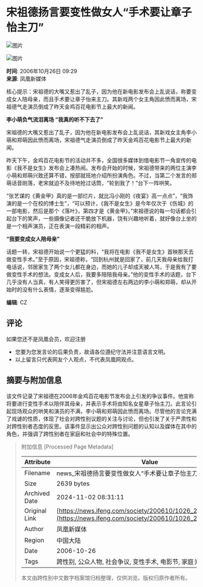 # 宋祖德扬言要变性做女人“手术要让章子怡主刀”

![图片](http://img.ifeng.com/res/200610/1026_3771.jpg)

![图片](http://img.ifeng.com/res/200610/1026_3773.jpg)

**时间**: 2006年10月26日 09:29  
**来源**: 凤凰新媒体  

核心提示：宋祖德的大嘴又惹出了乱子，因为他在新电影发布会上乱说话，称要变成女人陪母亲，而且手术要让章子怡来主刀。其新戏两个女主角因此愤而离场，宋祖德气走演员倒成了昨天金鸡百花电影节上最大的新闻。

**李小萌负气流泪离场 “我真的听不下去了”**

宋祖德的大嘴又惹出了乱子，因为他在新电影发布会上乱说话，其新戏女主角李小萌和郑萌因此愤而离场，宋祖德气走演员倒成了昨天金鸡百花电影节上最大的新闻。

昨天下午，金鸡百花电影节的活动并不多，全国很多媒体到借电影节一角宣传的电影《我不是女生》发布会上凑热闹。发布会开始的时候，宋祖德带来的两位主演李小萌和郑萌兴致还算不错，按部就班地介绍所扮演角色。不过，当第二个发言的郑萌话音刚落，老宋就迫不及待地抢过话筒，“轮到我了！”台下一阵哄笑。

“张艺谋的《黄金甲》真的是一部烂片，就比冯小刚的《夜宴》高一点点”，“我饰演的是一个在校的博士生”，“可以预计，《我不是女生》是今年仅次于《伤城》的一部电影，然后是那个《落叶》，第四才是《黄金甲》。”宋祖德说的每一句话都会引起台下的笑声，一些摄像记者还干脆放下机器，饶有兴趣地听着，就好像台上坐的是一个相声演员，正在表演一段精彩的相声。

**“我要变成女人陪母亲”**

话题一转，宋祖德开始说一个更猛的料，“我将在电影《我不是女生》首映那天去做变性手术。”至于原因，宋祖德称，“回到杭州就是回家了，前几天我母亲给我打电话说，邻居家生了两个女儿都在身边，而她的儿子却成天被人骂，于是我有了要做变性手术的想法。变成女人后，我要多陪陪我母亲。”他的变性手术的话题，台下几乎没有人当真，有人笑得更厉害了，但宋祖德左右两边的李小萌和郑萌，却从开始时的没有什么表情，逐渐变得尴尬。

**编辑**: CZ

## 评论
如果您还不是凤凰会员，欢迎注册  
* 您要为您发言论的后果负责，故请各位遵纪守法并注意语言文明。  
* 以上留言只代表网友个人观点，不代表凤凰网观点。

## 摘要与附加信息

<!-- tcd_abstract -->
该文件记录了宋祖德在2006年金鸡百花电影节发布会上引发的争议事件。他宣称将要进行变性手术以陪伴其母亲，并表示手术将由知名女星章子怡主刀。此言论引起现场观众的哄笑和演员的不满，李小萌和郑萌因此愤而离场。尽管他的言论充满了戏谑的性质，体现了社会对跨性别议题的关注与讨论，但也引发了关于严肃性和对跨性别者态度的反思。该事件显示出公众对跨性别问题的认知以及媒体在其中的角色，并强调了跨性别者在家庭和社会中的特殊位置。
<!-- tcd_abstract_end -->

> 附加信息 [Processed Page Metadata]
>
> | Attribute       | Value                                  |
> |-----------------|----------------------------------------|
> | Filename        | news_宋祖德扬言要变性做女人“手术要让章子怡主刀”.md                             |
> | Size            | 2639 bytes                           |
> | Archived Date   | 2024-11-02 08:31:11                             |
> | Original Link   | [https://news.ifeng.com/society/200610/1026_20_24178.shtml](https://news.ifeng.com/society/200610/1026_20_24178.shtml)                       |
> | Author          | 凤凰新媒体                               |
> | Region          | 中国大陆                               |
> | Date            | 2006-10-26                                 |
> | Tags            | 跨性别, 公众人物, 社会争议, 变性手术, 电影节, 家庭关系                                 |
>
> 本文由跨性别中文数字档案馆归档整理，仅供浏览。版权归原作者所有。
>
